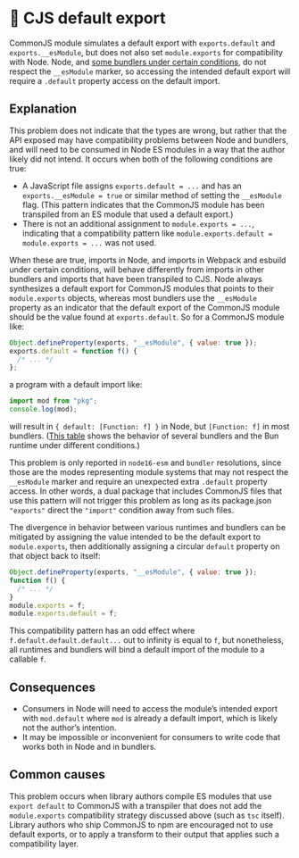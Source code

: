 # 🤨 CJS default export

CommonJS module simulates a default export with `exports.default` and `exports.__esModule`, but does not also set `module.exports` for compatibility with Node. Node, and [some bundlers under certain conditions](https://andrewbranch.github.io/interop-test/#synthesizing-default-exports-for-cjs-modules), do not respect the `__esModule` marker, so accessing the intended default export will require a `.default` property access on the default import.

## Explanation

This problem does not indicate that the types are wrong, but rather that the API exposed may have compatibility problems between Node and bundlers, and will need to be consumed in Node ES modules in a way that the author likely did not intend. It occurs when both of the following conditions are true:

- A JavaScript file assigns `exports.default = ...` and has an `exports.__esModule = true` or similar method of setting the `__esModule` flag. (This pattern indicates that the CommonJS module has been transpiled from an ES module that used a default export.)
- There is not an additional assignment to `module.exports = ...`, indicating that a compatibility pattern like `module.exports.default = module.exports = ...` was not used.

When these are true, imports in Node, and imports in Webpack and esbuild under certain conditions, will behave differently from imports in other bundlers and imports that have been transpiled to CJS. Node always synthesizes a default export for CommonJS modules that points to their `module.exports` objects, whereas most bundlers use the `__esModule` property as an indicator that the default export of the CommonJS module should be the value found at `exports.default`. So for a CommonJS module like:

```js
Object.defineProperty(exports, "__esModule", { value: true });
exports.default = function f() {
  /* ... */
};
```

a program with a default import like:

```js
import mod from "pkg";
console.log(mod);
```

will result in `{ default: [Function: f] }` in Node, but `[Function: f]` in most bundlers. ([This table](https://andrewbranch.github.io/interop-test/#synthesizing-default-exports-for-cjs-modules) shows the behavior of several bundlers and the Bun runtime under different conditions.)

This problem is only reported in `node16-esm` and `bundler` resolutions, since those are the modes representing module systems that may not respect the `__esModule` marker and require an unexpected extra `.default` property access. In other words, a dual package that includes CommonJS files that use this pattern will not trigger this problem as long as its package.json `"exports"` direct the `"import"` condition away from such files.

The divergence in behavior between various runtimes and bundlers can be mitigated by assigning the value intended to be the default export to `module.exports`, then additionally assigning a circular `default` property on that object back to itself:

```js
Object.defineProperty(exports, "__esModule", { value: true });
function f() {
  /* ... */
}
module.exports = f;
module.exports.default = f;
```

This compatibility pattern has an odd effect where `f.default.default.default...` out to infinity is equal to `f`, but nonetheless, all runtimes and bundlers will bind a default import of the module to a callable `f`.

## Consequences

- Consumers in Node will need to access the module’s intended export with `mod.default` where `mod` is already a default import, which is likely not the author’s intention.
- It may be impossible or inconvenient for consumers to write code that works both in Node and in bundlers.

## Common causes

This problem occurs when library authors compile ES modules that use `export default` to CommonJS with a transpiler that does not add the `module.exports` compatibility strategy discussed above (such as `tsc` itself). Library authors who ship CommonJS to npm are encouraged not to use default exports, or to apply a transform to their output that applies such a compatibility layer.
